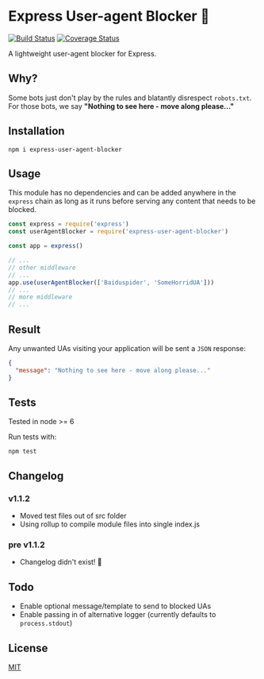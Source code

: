 # Express User-agent Blocker 🤖

[![Build Status](https://travis-ci.org/ouq77/express-user-agent-blocker.svg?branch=master)](https://travis-ci.org/ouq77/express-user-agent-blocker) [![Coverage Status](https://coveralls.io/repos/github/ouq77/express-user-agent-blocker/badge.svg?branch=master)](https://coveralls.io/github/ouq77/express-user-agent-blocker?branch=master)

A lightweight user-agent blocker for Express.

## Why?

Some bots just don't play by the rules and blatantly disrespect `robots.txt`. For those bots, we say **"Nothing to see here - move along please..."**

## Installation

```shell
npm i express-user-agent-blocker
```

## Usage

This module has no dependencies and can be added anywhere in the `express` chain as long as it runs before serving any content that needs to be blocked.

```js
const express = require('express')
const userAgentBlocker = require('express-user-agent-blocker')

const app = express()

// ...
// other middleware
// ...
app.use(userAgentBlocker(['Baiduspider', 'SomeHorridUA']))
// ...
// more middleware
// ...
```

## Result

Any unwanted UAs visiting your application will be sent a `JSON` response:

```json
{
  "message": "Nothing to see here - move along please..."
}
```

## Tests

Tested in node >= 6

Run tests with:
```shell
npm test
```

## Changelog

### v1.1.2

- Moved test files out of src folder
- Using rollup to compile module files into single index.js

### pre v1.1.2

- Changelog didn't exist! 🙈

## Todo

- Enable optional message/template to send to blocked UAs
- Enable passing in of alternative logger (currently defaults to `process.stdout`)

## License

[MIT](LICENSE)
